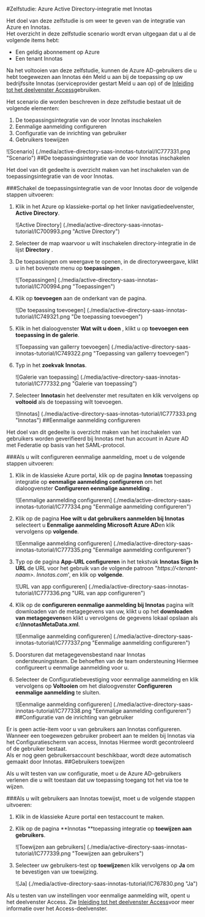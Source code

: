 <properties 
    pageTitle="Zelfstudie: Azure Active Directory-integratie met Innotas | Microsoft Azure"
    description="Meer informatie over het gebruiken van Innotas met Azure Active Directory om in te schakelen voor eenmalige aanmelding, geautomatiseerde inrichting en meer!" 
    services="active-directory" 
    authors="jeevansd"  
    documentationCenter="na" 
    manager="femila"/>
<tags 
    ms.service="active-directory" 
    ms.devlang="na" 
    ms.topic="article" 
    ms.tgt_pltfrm="na" 
    ms.workload="identity" 
    ms.date="09/29/2016" 
    ms.author="jeedes" />

#<a name="tutorial-azure-active-directory-integration-with-innotas"></a>Zelfstudie: Azure Active Directory-integratie met Innotas
  
Het doel van deze zelfstudie is om weer te geven van de integratie van Azure en Innotas.  
Het overzicht in deze zelfstudie scenario wordt ervan uitgegaan dat u al de volgende items hebt:

-   Een geldig abonnement op Azure
-   Een tenant Innotas
  
Na het voltooien van deze zelfstudie, kunnen de Azure AD-gebruikers die u hebt toegewezen aan Innotas één Meld u aan bij de toepassing op uw bedrijfssite Innotas (serviceprovider gestart Meld u aan op) of de [Inleiding tot het deelvenster Access](active-directory-saas-access-panel-introduction.md)gebruiken.
  
Het scenario die worden beschreven in deze zelfstudie bestaat uit de volgende elementen:

1.  De toepassingsintegratie van de voor Innotas inschakelen
2.  Eenmalige aanmelding configureren
3.  Configuratie van de inrichting van gebruiker
4.  Gebruikers toewijzen

![Scenario] (./media/active-directory-saas-innotas-tutorial/IC777331.png "Scenario")
##<a name="enabling-the-application-integration-for-innotas"></a>De toepassingsintegratie van de voor Innotas inschakelen
  
Het doel van dit gedeelte is overzicht maken van het inschakelen van de toepassingsintegratie van de voor Innotas.

###<a name="to-enable-the-application-integration-for-innotas-perform-the-following-steps"></a>Schakel de toepassingsintegratie van de voor Innotas door de volgende stappen uitvoeren:

1.  Klik in het Azure op klassieke-portal op het linker navigatiedeelvenster, **Active Directory**.

    ![Active Directory] (./media/active-directory-saas-innotas-tutorial/IC700993.png "Active Directory")

2.  Selecteer de map waarvoor u wilt inschakelen directory-integratie in de lijst **Directory** .

3.  De toepassingen om weergave te openen, in de directoryweergave, klikt u in het bovenste menu op **toepassingen** .

    ![Toepassingen] (./media/active-directory-saas-innotas-tutorial/IC700994.png "Toepassingen")

4.  Klik op **toevoegen** aan de onderkant van de pagina.

    ![De toepassing toevoegen] (./media/active-directory-saas-innotas-tutorial/IC749321.png "De toepassing toevoegen")

5.  Klik in het dialoogvenster **Wat wilt u doen** , klikt u op **toevoegen een toepassing in de galerie**.

    ![Toepassing van gallerry toevoegen] (./media/active-directory-saas-innotas-tutorial/IC749322.png "Toepassing van gallerry toevoegen")

6.  Typ in het **zoekvak** **Innotas**.

    ![Galerie van toepassing] (./media/active-directory-saas-innotas-tutorial/IC777332.png "Galerie van toepassing")

7.  Selecteer **Innotas**in het deelvenster met resultaten en klik vervolgens op **voltooid** als de toepassing wilt toevoegen.

    ![Innotas] (./media/active-directory-saas-innotas-tutorial/IC777333.png "Innotas")
##<a name="configuring-single-sign-on"></a>Eenmalige aanmelding configureren
  
Het doel van dit gedeelte is overzicht maken van het inschakelen van gebruikers worden geverifieerd bij Innotas met hun account in Azure AD met Federatie op basis van het SAML-protocol.

###<a name="to-configure-single-sign-on-perform-the-following-steps"></a>Als u wilt configureren eenmalige aanmelding, moet u de volgende stappen uitvoeren:

1.  Klik in de klassieke Azure portal, klik op de pagina **Innotas** toepassing integratie op **eenmalige aanmelding configureren** om het dialoogvenster **Configureren eenmalige aanmelding** .

    ![Eenmalige aanmelding configureren] (./media/active-directory-saas-innotas-tutorial/IC777334.png "Eenmalige aanmelding configureren")

2.  Klik op de pagina **Hoe wilt u dat gebruikers aanmelden bij Innotas** selecteert u **Eenmalige aanmelding Microsoft Azure AD**en klik vervolgens op **volgende**.

    ![Eenmalige aanmelding configureren] (./media/active-directory-saas-innotas-tutorial/IC777335.png "Eenmalige aanmelding configureren")

3.  Typ op de pagina **App-URL configureren** in het tekstvak **Innotas Sign In URL** de URL voor het gebruik van de volgende patroon "*https://\<tenant-naam\>. Innotas.com*', en klik op **volgende**.

    ![URL van app configureren] (./media/active-directory-saas-innotas-tutorial/IC777336.png "URL van app configureren")

4.  Klik op de **configureren eenmalige aanmelding bij Innotas** pagina wilt downloaden van de metagegevens van uw, klikt u op het **downloaden van metagegevens**en klikt u vervolgens de gegevens lokaal opslaan als **c:\\InnotasMetaData.xml**.

    ![Eenmalige aanmelding configureren] (./media/active-directory-saas-innotas-tutorial/IC777337.png "Eenmalige aanmelding configureren")

5.  Doorsturen dat metagegevensbestand naar Innotas ondersteuningsteam. De behoeften van de team ondersteuning Hiermee configureert u eenmalige aanmelding voor u.

6.  Selecteer de Configuratiebevestiging voor eenmalige aanmelding en klik vervolgens op **Voltooien** om het dialoogvenster **Configureren eenmalige aanmelding** te sluiten.

    ![Eenmalige aanmelding configureren] (./media/active-directory-saas-innotas-tutorial/IC777338.png "Eenmalige aanmelding configureren")
##<a name="configuring-user-provisioning"></a>Configuratie van de inrichting van gebruiker
  
Er is geen actie-item voor u van gebruikers aan Innotas configureren.  
Wanneer een toegewezen gebruiker probeert aan te melden bij Innotas via het Configuratiescherm van access, Innotas Hiermee wordt gecontroleerd of de gebruiker bestaat.  
Als er nog geen gebruikersaccount beschikbaar, wordt deze automatisch gemaakt door Innotas.
##<a name="assigning-users"></a>Gebruikers toewijzen
  
Als u wilt testen van uw configuratie, moet u de Azure AD-gebruikers verlenen die u wilt toestaan dat uw toepassing toegang tot het via toe te wijzen.

###<a name="to-assign-users-to-innotas-perform-the-following-steps"></a>Als u wilt gebruikers aan Innotas toewijst, moet u de volgende stappen uitvoeren:

1.  Klik in de klassieke Azure portal een testaccount te maken.

2.  Klik op de pagina **Innotas **toepassing integratie op **toewijzen aan gebruikers**.

    ![Toewijzen aan gebruikers] (./media/active-directory-saas-innotas-tutorial/IC777339.png "Toewijzen aan gebruikers")

3.  Selecteer uw gebruikers-test op **toewijzen**en klik vervolgens op **Ja** om te bevestigen van uw toewijzing.

    ![Ja] (./media/active-directory-saas-innotas-tutorial/IC767830.png "Ja")
  
Als u testen van uw instellingen voor eenmalige aanmelding wilt, opent u het deelvenster Access. Zie [Inleiding tot het deelvenster Access](active-directory-saas-access-panel-introduction.md)voor meer informatie over het Access-deelvenster.